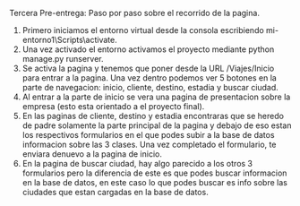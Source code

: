 Tercera Pre-entrega:
Paso por paso sobre el recorrido de la pagina.

1. Primero iniciamos el entorno virtual desde la consola escribiendo mi-entorno1\Scripts\activate.
2. Una vez activado el entorno activamos el proyecto mediante python manage.py runserver.
3. Se activa la pagina y tenemos que poner desde la URL /Viajes/Inicio para entrar a la pagina. Una vez dentro podemos ver 5 botones en la parte de navegacion: inicio, cliente, destino, estadia y buscar ciudad.
4. Al entrar a la parte de inicio se vera una pagina de presentacion sobre la empresa (esto esta orientado a el proyecto final).
5. En las paginas de cliente, destino y estadia encontraras que se heredo de padre solamente la parte principal de la pagina y debajo de eso estan los respectivos formularios en el que podes subir a la base de datos informacion sobre las 3 clases. Una vez completado el formulario, te enviara denuevo a la pagina de inicio.
6. En la pagina de buscar ciudad, hay algo parecido a los otros 3 formularios pero la diferencia de este es que podes buscar informacion en la base de datos, en este caso lo que podes buscar es info sobre las ciudades que estan cargadas en la base de datos.